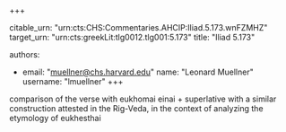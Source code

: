 +++


citable_urn: "urn:cts:CHS:Commentaries.AHCIP:Iliad.5.173.wnFZMHZ"
target_urn: "urn:cts:greekLit:tlg0012.tlg001:5.173"
title: "Iliad 5.173"

authors:
- email: "muellner@chs.harvard.edu"
  name: "Leonard Muellner"
  username: "lmuellner"
+++

<p>comparison of the verse with eukhomai einai + superlative with a similar construction attested in the Rig-Veda, in the context of analyzing the etymology of eukhesthai</p>